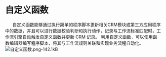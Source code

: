 # 自定义函数


&nbsp;&nbsp;&nbsp;&nbsp;&nbsp;&nbsp;自定义函数能够通过执行简单的程序脚本更新相关CRM模块或第三方应用程序中的数据，并且可以进行数据校验判断和执行动作，记录与工作流标准匹配时，工作流引擎自动触发自定义函数并更新 CRM 记录。 利用自定义函数，可以使用函数编辑器编写程序脚本，将其与工作流规则关联和实现业务流程自动化。
![自定义函数.png-142.1kB][1]


  [1]: http://static.zybuluo.com/BanGongGroup/hhlzmn5odybom6gvwia77ii1/%E8%87%AA%E5%AE%9A%E4%B9%89%E5%87%BD%E6%95%B0.png